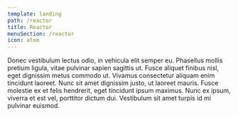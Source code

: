 ```yaml
---
template: landing
path: /reactor
title: Reactor
menuSection: /reactor
icon: atom
---
```

Donec vestibulum lectus odio, in vehicula elit semper eu. Phasellus mollis pretium ligula, vitae pulvinar sapien sagittis ut. Fusce aliquet finibus nisl, eget dignissim metus commodo ut. Vivamus consectetur aliquam enim tincidunt laoreet. Nunc sit amet dignissim justo, ut laoreet mauris. Fusce molestie ex et felis hendrerit, eget tincidunt ipsum maximus. Nunc ex ipsum, viverra et est vel, porttitor dictum dui. Vestibulum sit amet turpis id mi pulvinar euismod.
